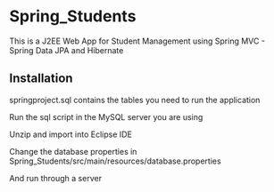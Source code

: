 # Spring_Students
This is a J2EE Web App for Student Management using Spring MVC - Spring Data JPA and Hibernate

## Installation
springproject.sql contains the tables you need to run the application

Run the sql script in the MySQL server you are using

Unzip and import into Eclipse IDE 

Change the database properties in Spring_Students/src/main/resources/database.properties

And run through a server

